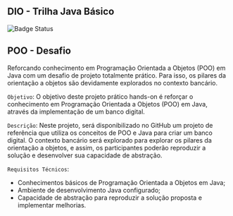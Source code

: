 ## DIO - Trilha Java Básico
![Badge Status](http://img.shields.io/static/v1?label=STATUS&message=developing&color=GREEN&style=for-the-badge)

## POO - Desafio

Reforcando conhecimento em Programação Orientada a Objetos (POO) em Java com um desafio de projeto totalmente prático. Para isso, os pilares da orientação a objetos são devidamente explorados no contexto bancário.


`Objetivo`: O objetivo deste projeto prático hands-on é reforçar o conhecimento em Programação Orientada a Objetos (POO) em Java, através da implementação de um banco digital.

`Descrição`: Neste projeto, será disponibilizado no GitHub um projeto de referência que utiliza os conceitos de POO e Java para criar um banco digital. O contexto bancário será explorado para explorar os pilares da orientação a objetos, e assim, os participantes poderão reproduzir a solução e desenvolver sua capacidade de abstração.

`Requisitos Técnicos`:

- Conhecimentos básicos de Programação Orientada a Objetos em Java;
- Ambiente de desenvolvimento Java configurado;
- Capacidade de abstração para reproduzir a solução proposta e implementar melhorias.
